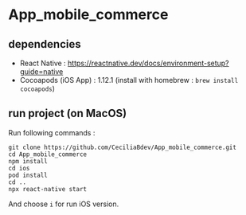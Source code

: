# App_mobile_commerce

## dependencies

* React Native : https://reactnative.dev/docs/environment-setup?guide=native
* Cocoapods (iOS App) : 1.12.1 (install with homebrew : `brew install cocoapods`)

## run project (on MacOS)

Run following commands :
```
git clone https://github.com/CeciliaBdev/App_mobile_commerce.git
cd App_mobile_commerce
npm install
cd ios
pod install
cd ..
npx react-native start
```
And choose `i` for run iOS version.

